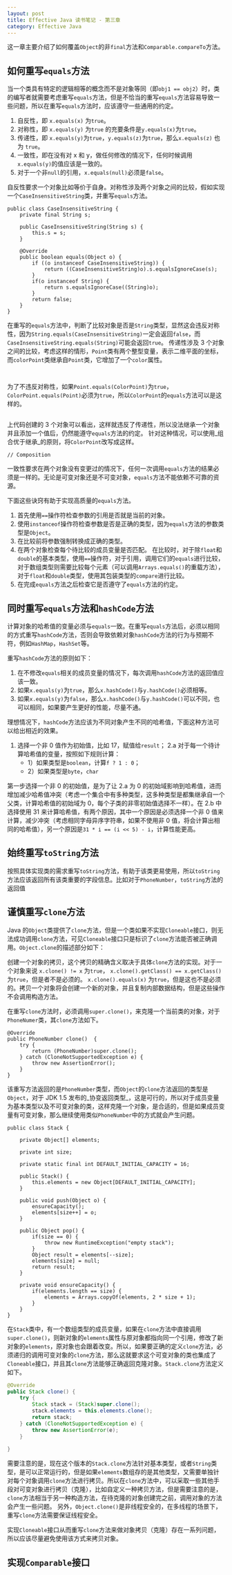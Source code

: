 ```yaml
---
layout: post
title: Effective Java 读书笔记 - 第三章
category: Effective Java
---
```

这一章主要介绍了如何覆盖`Object`的非`final`方法和`Comparable.compareTo`方法。

## 如何重写`equals`方法

当一个类具有特定的逻辑相等的概念而不是对象等同（即`obj1 == obj2`）时，类的编写者就需要考虑重写`equals`方法，但是不恰当的重写`equals`方法容易导致一些问题，所以在重写`equals`方法时，应该遵守一些通用的约定。

1. 自反性，即 `x.equals(x)` 为`true`。
2. 对称性，即 `x.equals(y)` 为`true` 的充要条件是`y.equals(x)`为`true`。
3. 传递性，即 `x.equals(y)`为`true`，`y.equals(z)`为`true`，那么`x.equals(z)` 也为 `true`。
4. 一致性，即在没有对 x 和 y，做任何修改的情况下，任何时候调用`x.equals(y)`的值应该是一致的。
5. 对于一个非`null`的引用，`x.equals(null)`必须是`false`。

自反性要求一个对象比如等价于自身。对称性涉及两个对象之间的比较，假如实现一个`CaseInsensitiveString`类，并重写`equals`方法。

```
public class CaseInsensitiveString {
    private final String s;

    public CaseInsensitiveString(String s) {
        this.s = s;
    }

    @Override
    public boolean equals(Object o) {
        if ((o instanceof CaseInsensitiveString)) {
            return ((CaseInsensitiveString)o).s.equalsIgnoreCase(s);
        }
        if(o instanceof String) {
            return s.equalsIgnoreCase((String)o);
        }
        return false;
    }
}
``` 
在重写的`equals`方法中，判断了比较对象是否是`String`类型，显然这会违反对称性，因为`String.equals(CaseInsensitiveString)`一定会返回`false`，而`CaseInsensitiveString.equals(String)`可能会返回`true`。
传递性涉及 3 个对象之间的比较，考虑这样的情形，`Point`类有两个整型变量，表示二维平面的坐标，而`colorPoint`类继承自`Point`类，它增加了一个`color`属性。

```


```
为了不违反对称性，如果`Point.equals(ColorPoint)`为`true`，`ColorPoint.equals(Point)`必须为`true`，所以`ColorPoint`的`equals`方法可以是这样的。

```

```

上代码创建的 3 个对象可以看出，这样就违反了传递性，所以没法继承一个对象并且添加一个值后，仍然能遵守`equals`方法的约定。
针对这种情况，可以使用_组合优于继承_的原则，将`ColorPoint`改写成这样。

```
// Composition

```
一致性要求在两个对象没有变更过的情况下，任何一次调用`equals`方法的结果必须是一样的。无论是可变对象还是不可变对象，`equals`方法不能依赖不可靠的资源。

下面这些诀窍有助于实现高质量的`equals`方法。

1. 首先使用`==`操作符检查参数的引用是否就是当前的对象。
2. 使用`instanceof`操作符检查参数是否是正确的类型，因为`equals`方法的参数类型是`Object`。
3. 在比较前将参数强制转换成正确的类型。
4. 在两个对象检查每个待比较的成员变量是否匹配。
在比较时，对于除`float`和`double`的基本类型，使用`==`操作符，对于引用，调用它们的`equals`进行比较，对于数组类型则需要比较每个元素（可以调用`Arrays.equals()`的重载方法），对于`float`和`double`类型，使用其包装类型的`compare`进行比较。
5. 在完成`equals`方法之后检查它是否遵守了`equals`方法的约定。


## 同时重写`equals`方法和`hashCode`方法

计算对象的哈希值的变量必须与`equals`一致。在重写`equals`方法后，必须以相同的方式重写`hashCode`方法，否则会导致依赖对象`hashCode`方法的行为与预期不符，例如`HashMap`，`HashSet`等。

重写`hashCode`方法的原则如下：
1. 在不修改`equals`相关的成员变量的情况下，每次调用`hashCode`方法的返回值应该一致。
2. 如果`x.equals(y)`为`true`，那么`x.hashCode()`与`y.hashCode()`必须相等。
3. 如果`x.equals(y)`为`false`，那么`x.hashCode()`与`y.hashCode()`可以不同，也可以相同，如果要产生更好的性能，尽量不通。

理想情况下，`hashCode`方法应该为不同对象产生不同的哈希值，下面这种方法可以给出相近的效果。

1. 选择一个非 0 值作为初始值，比如 17，赋值给`result`；
2.a 对于每一个待计算哈希值的变量，按照如下规则计算：
   - 1）如果类型是`boolean`，计算`f ? 1 : 0`；
   - 2）如果类型是`byte`，`char`

第一步选择一个非 0 的初始值，是为了让 2.a 为 0 的初始域影响到哈希值，进而增加减少哈希值冲突（考虑一个集合中有多种类型，这多种类型是都集继承自一个父类，计算哈希值的初始域为 0，每个子类的非零初始值选择不一样）。在 2.b 中选择使用 31 来计算哈希值，有两个原因，其中一个原因是必须选择一个非 0 值来计算，减少冲突（考虑相同字母异序字符串，如果不使用非 0 值，将会计算出相同的哈希值），另一个原因是`31 * i == (i << 5) - i`，计算性能更高。

## 始终重写`toString`方法

按照具体实现类的需求重写`toString`方法，有助于该类更易使用，所以`toString`方法应该返回所有该类重要的字段信息。比如对于`PhoneNumber`，`toString`方法的返回值

## 谨慎重写`clone`方法

Java 的`Object`类提供了`clone`方法，但是一个类如果不实现`Cloneable`接口，则无法成功调用`clone`方法，可见`Cloneable`接口只是标识了`clone`方法能否被正确调用。`Object.clone`的描述部分如下：

创建一个对象的拷贝，这个拷贝的精确含义取决于具体`clone`方法的实现。对于一个对象来说
`x.clone() != x`
为`true`，
`x.clone().getClass() == x.getClass()`
为`true`，但是者不是必须的。
`x.clone().equals(x)`
为`true`，但是这也不是必须的。拷贝一个对象将会创建一个新的对象，并且复制内部数据结构，但是这些操作不会调用构造方法。

在重写`clone`方法时，必须调用`super.clone()`，来克隆一个当前类的对象，对于`PhoneNumer`类，其`clone`方法如下。

```
@Override
public PhoneNumber clone()  {
    try {
        return (PhoneNumber)super.clone();
    } catch (CloneNotSupportedException e) {
        throw new AssertionError();
    }
}
```

该重写方法返回的是`PhoneNumber`类型，而`Object`的`clone`方法返回的类型是`Object`，对于 JDK 1.5 发布的_协变返回类型_，这是可行的，所以对于成员变量为基本类型以及不可变对象的类，这样克隆一个对象，是合适的，但是如果成员变量有可变对象，那么继续使用类似`PhoneNumber`中的方式就会产生问题。

```
public class Stack {
	
	private Object[] elements;
	
	private int size;
	
	private static final int DEFAULT_INITIAL_CAPACITY = 16;
	
	public Stack() {
		this.elements = new Object[DEFAULT_INITIAL_CAPACITY];
	}
	
	public void push(Object o) {
		ensureCapacity();
		elements[size++] = o;
	}
	
	public Object pop() {
		if(size == 0) {
			throw new RuntimeException("empty stack");
		}
		Object result = elements[--size];
		elements[size] = null;
		return result;
	}
	
	private void ensureCapacity() {
		if(elements.length == size) {
			elements = Arrays.copyOf(elements, 2 * size + 1);
		}
	}
}
```

在`Stack`类中，有一个数组类型的成员变量，如果在`clone`方法中直接调用`super.clone()`，则新对象的`elements`属性与原对象都指向同一个引用，修改了新对象的`elements`，原对象也会跟着改变。所以，如果要正确的定义`clone`方法，必须递归的调用可变对象的`clone`方法，那么这就要求这个可变对象的类也集成了`Cloneable`接口，并且其`clone`方法能够正确返回克隆对象。`Stack.clone`方法定义如下。

```java
@Override
public Stack clone() {
    try {
        Stack stack = (Stack)super.clone();
        stack.elements = this.elements.clone();
        return stack;
    } catch (CloneNotSupportedException e) {
        throw new AssertionError(e);
    }
    
}
```
需要注意的是，现在这个版本的`Stack.clone`方法针对基本类型，或者`String`类型，是可以正常运行的，但是如果`elements`数组存的是其他类型，又需要单独针对每个对象调用`clone`方法进行拷贝。所以在`clone`方法中，可以采取一些其他手段对可变对象进行拷贝（克隆），比如自定义一种拷贝方法，但是需要注意的是，`clone`方法相当于另一种构造方法，在待克隆的对象创建完之前，调用对象的方法会产生一些问题。
另外，`Object.clone()`是非线程安全的，在多线程的场景下，重写`clone`方法需要保证线程安全。

实现`Cloneable`接口从而重写`clone`方法来做对象拷贝（克隆）存在一系列问题，所以应该尽量避免使用该方式来拷贝对象。

## 实现`Comparable`接口
